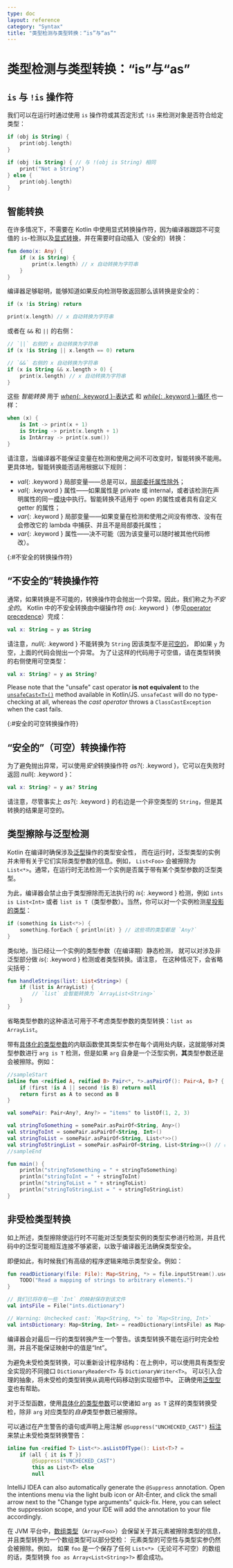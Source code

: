 ```yaml
---
type: doc
layout: reference
category: "Syntax"
title: "类型检测与类型转换：“is”与“as”"
---
```


# 类型检测与类型转换：“is”与“as”

## `is` 与 `!is` 操作符

我们可以在运行时通过使用 `is` 操作符或其否定形式 `!is` 来检测对象是否符合给定类型：

<div class="sample" markdown="1" theme="idea" data-highlight-only>

```kotlin
if (obj is String) {
    print(obj.length)
}

if (obj !is String) { // 与 !(obj is String) 相同
    print("Not a String")
} else {
    print(obj.length)
}
```
</div>

## 智能转换

在许多情况下，不需要在 Kotlin 中使用显式转换操作符，因为编译器跟踪<!--
-->不可变值的 `is`-检测以及[显式转换](#不安全的转换操作符)，并在需要时自动插入（安全的）转换：

<div class="sample" markdown="1" theme="idea" data-highlight-only>

```kotlin
fun demo(x: Any) {
    if (x is String) {
        print(x.length) // x 自动转换为字符串
    }
}
```
</div>

编译器足够聪明，能够知道如果反向检测导致返回那么该转换是安全的：

<div class="sample" markdown="1" theme="idea" data-highlight-only>

```kotlin
if (x !is String) return

print(x.length) // x 自动转换为字符串
```
</div>

或者在 `&&` 和 `||` 的右侧：

<div class="sample" markdown="1" theme="idea" data-highlight-only>

```kotlin
// `||` 右侧的 x 自动转换为字符串
if (x !is String || x.length == 0) return

// `&&` 右侧的 x 自动转换为字符串
if (x is String && x.length > 0) {
    print(x.length) // x 自动转换为字符串
}
```
</div>

这些 _智能转换_ 用于 [*when*{: .keyword }-表达式](control-flow.html#when-表达式)
和 [*while*{: .keyword }-循环 ](control-flow.html#while-循环) 也一样：

<div class="sample" markdown="1" theme="idea" data-highlight-only>

```kotlin
when (x) {
    is Int -> print(x + 1)
    is String -> print(x.length + 1)
    is IntArray -> print(x.sum())
}
```
</div>

请注意，当编译器不能保证变量在检测和使用之间不可改变时，智能转换不能用。
更具体地，智能转换能否适用根据以下规则：

  * *val*{: .keyword } 局部变量——总是可以，[局部委托属性除外](delegated-properties.html#局部委托属性)；
  * *val*{: .keyword } 属性——如果属性是 private 或 internal，或者该检测在声明属性的同一[模块](visibility-modifiers.html#模块)中执行。智能转换不适用于 open 的属性或者具有自定义 getter 的属性；
  * *var*{: .keyword } 局部变量——如果变量在检测和使用之间没有修改、没有在会修改它的 lambda 中捕获、并且不是局部委托属性；
  * *var*{: .keyword } 属性——决不可能（因为该变量可以随时被其他代码修改）。

{:#不安全的转换操作符}

## “不安全的”转换操作符

通常，如果转换是不可能的，转换操作符会抛出一个异常。因此，我们称之为*不安全的*。
Kotlin 中的不安全转换由中缀操作符 *as*{: .keyword }（参见[operator precedence](grammar.html#expressions)）完成：

<div class="sample" markdown="1" theme="idea" data-highlight-only>

```kotlin
val x: String = y as String
```
</div>

请注意，*null*{: .keyword } 不能转换为 `String` 因该类型不是[可空的](null-safety.html)，
即如果 `y` 为空，上面的代码会抛出一个异常。
为了让这样的代码用于可空值，请在类型转换的右侧使用可空类型：

<div class="sample" markdown="1" theme="idea" data-highlight-only>

```kotlin
val x: String? = y as String?
```
</div>

Please note that the "unsafe" cast operator **is not equivalent** to the [`unsafeCast<T>()`](/api/latest/jvm/stdlib/kotlin.js/unsafe-cast.html) method available in Kotlin/JS. `unsafeCast` will do no type-checking at all, whereas the _cast operator_ throws a `ClassCastException` when the cast fails. 

{:#安全的可空转换操作符}

## “安全的”（可空）转换操作符

为了避免抛出异常，可以使用*安全*转换操作符 *as?*{: .keyword }，它可以在失败时返回 *null*{: .keyword }：

<div class="sample" markdown="1" theme="idea" data-highlight-only>

```kotlin
val x: String? = y as? String
```
</div>

请注意，尽管事实上 *as?*{: .keyword } 的右边是一个非空类型的 `String`，但是其转换的结果是可空的。

## 类型擦除与泛型检测

Kotlin 在编译时确保涉及[泛型](generics.html)操作的类型安全性，
而在运行时，泛型类型的实例并未带有关于它们实际类型参数的信息。例如，
`List<Foo>` 会被擦除为 `List<*>`。通常，在运行时无法检测一个实例是否属于带有某个类型参数的泛型类型<!--
-->。

为此，编译器会禁止由于类型擦除而无法执行的 *is*{: .keyword } 检测，例如
`ints is List<Int>` 或者 `list is T`（类型参数）。当然，你可以对一个实例检测[星投影的类型](generics.html#星投影)：

<div class="sample" markdown="1" theme="idea" data-highlight-only>

```kotlin
if (something is List<*>) {
    something.forEach { println(it) } // 这些项的类型都是 `Any?`
}
```
</div>

类似地，当已经让一个实例的类型参数（在编译期）静态检测，
就可以对涉及非泛型部分做 *is*{: .keyword } 检测或者类型转换。请注意，
在这种情况下，会省略尖括号：

<div class="sample" markdown="1" theme="idea" data-highlight-only>

```kotlin
fun handleStrings(list: List<String>) {
    if (list is ArrayList) {
        // `list` 会智能转换为 `ArrayList<String>`
    }
}
```
</div>

省略类型参数的这种语法可用于不考虑类型参数的类型转换：`list as ArrayList`。

带有[具体化的类型参数](inline-functions.html#具体化的类型参数)的内联函数使其类型实参<!--
-->在每个调用处内联，这就能够对类型参数进行 `arg is T` 检测，但是如果 `arg`
自身是一个泛型实例，**其**类型参数还是会被擦除。例如：

<div class="sample" markdown="1" theme="idea">

```kotlin
//sampleStart
inline fun <reified A, reified B> Pair<*, *>.asPairOf(): Pair<A, B>? {
    if (first !is A || second !is B) return null
    return first as A to second as B
}

val somePair: Pair<Any?, Any?> = "items" to listOf(1, 2, 3)

val stringToSomething = somePair.asPairOf<String, Any>()
val stringToInt = somePair.asPairOf<String, Int>()
val stringToList = somePair.asPairOf<String, List<*>>()
val stringToStringList = somePair.asPairOf<String, List<String>>() // 破坏类型安全！
//sampleEnd

fun main() {
    println("stringToSomething = " + stringToSomething)
    println("stringToInt = " + stringToInt)
    println("stringToList = " + stringToList)
    println("stringToStringList = " + stringToStringList)
}
```
</div>

## 非受检类型转换

如上所述，类型擦除使运行时不可能对泛型类型实例的类型实参进行检测，并且<!--
-->代码中的泛型可能相互连接不够紧密，以致于编译器无法确保<!--
-->类型安全。

即便如此，有时候我们有高级的程序逻辑来暗示类型安全。例如：

<div class="sample" markdown="1" theme="idea" data-highlight-only>

```kotlin 
fun readDictionary(file: File): Map<String, *> = file.inputStream().use { 
    TODO("Read a mapping of strings to arbitrary elements.")
}

// 我们已将存有一些 `Int` 的映射保存到该文件
val intsFile = File("ints.dictionary")

// Warning: Unchecked cast: `Map<String, *>` to `Map<String, Int>`
val intsDictionary: Map<String, Int> = readDictionary(intsFile) as Map<String, Int>
```
</div>

编译器会对最后一行的类型转换产生一个警告。该类型转换不能在运行时完全检测，并且<!--
-->不能保证映射中的值是“Int”。

为避免未受检类型转换，可以重新设计程序结构：在上例中，可以使用具有类型安全实现的不同接口
`DictionaryReader<T>` 与 `DictionaryWriter<T>`。
可以引入合理的抽象，将未受检的类型转换从调用代码移动到实现细节中。
正确使用[泛型型变](generics.html#型变)也有帮助。
 
对于泛型函数，使用[具体化的类型参数](inline-functions.html#具体化的类型参数)可以使<!--
-->诸如 `arg as T` 这样的类型转换受检，除非 `arg` 对应类型的*自身*类型参数已被擦除。

可以通过在产生警告的语句或声明上用注解 `@Suppress("UNCHECKED_CAST")`
[标注](annotations.html#注解)来禁止未受检类型转换警告：

<div class="sample" markdown="1" theme="idea" data-highlight-only auto-indent="false">

```kotlin
inline fun <reified T> List<*>.asListOfType(): List<T>? =
    if (all { it is T })
        @Suppress("UNCHECKED_CAST")
        this as List<T> else
        null
```
</div>

IntelliJ IDEA can also automatically generate the `@Suppress` annotation. Open the intentions menu via the light bulb icon or Alt-Enter, and click the small arrow next to the "Change type arguments" quick-fix. Here, you can select the suppression scope, and your IDE will add the annotation to your file accordingly.

在 JVM 平台中，[数组类型](basic-types.html#数组)（`Array<Foo>`）会保留关于<!--
-->其元素被擦除类型的信息，并且类型转换为一个数组类型可以部分受检：
元素类型的可空性与类型实参仍然会被擦除。例如，
如果 `foo` 是一个保存了任何 `List<*>`（无论可不可空）的数组的话，类型转换 `foo as Array<List<String>?>` 都会成功。
